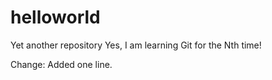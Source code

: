 # helloworld
Yet another repository
Yes, I am learning Git for the  Nth time!

Change: Added one line.

